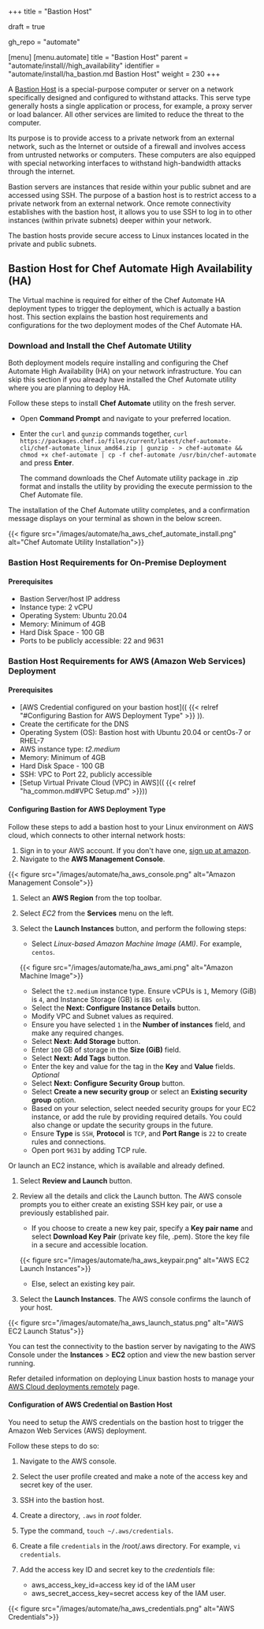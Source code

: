 +++
title = "Bastion Host"

draft = true

gh_repo = "automate"

[menu]
  [menu.automate]
    title = "Bastion Host"
    parent = "automate/install//high_availability"
    identifier = "automate/install/ha_bastion.md Bastion Host"
    weight = 230
+++

A [Bastion Host](https://en.wikipedia.org/wiki/Bastion_host#:~:text=A%20bastion%20host%20is%20a,the%20threat%20to%20the%20computer.) is a special-purpose computer or server on a network specifically designed and configured to withstand attacks. This serve type generally hosts a single application or process, for example, a proxy server or load balancer. All other services are limited to reduce the threat to the computer.

Its purpose is to provide access to a private network from an external network, such as the Internet or outside of a firewall and involves access from untrusted networks or computers. These computers are also equipped with special networking interfaces to withstand high-bandwidth attacks through the internet.

Bastion servers are instances that reside within your public subnet and are accessed using SSH. The purpose of a bastion host is to restrict access to a private network from an external network. Once remote connectivity establishes with the bastion host, it allows you to use SSH to log in to other instances (within private subnets) deeper within your network.

The bastion hosts provide secure access to Linux instances located in the private and public subnets.

## Bastion Host for Chef Automate High Availability (HA)

The Virtual machine is required for either of the Chef Automate HA deployment types to trigger the deployment, which is actually a bastion host. This section explains the bastion host requirements and configurations for the two deployment modes of the Chef Automate HA.

### Download and Install the Chef Automate Utility

Both deployment models require installing and configuring the Chef Automate High Availability (HA) on your network infrastructure. You can skip this section if you already have installed the Chef Automate utility where you are planning to deploy HA.

Follow these steps to install **Chef Automate** utility on the fresh server.

- Open **Command Prompt** and navigate to your preferred location.

- Enter the `curl` and `gunzip` commands together, `curl https://packages.chef.io/files/current/latest/chef-automate-cli/chef-automate_linux_amd64.zip | gunzip - > chef-automate && chmod +x chef-automate | cp -f chef-automate /usr/bin/chef-automate` and press **Enter**.

  The command downloads the Chef Automate utility package in .zip format and installs the utility by providing the execute permission to the Chef Automate file.

The installation of the Chef Automate utility completes, and a confirmation message displays on your terminal as shown in the below screen.

{{< figure src="/images/automate/ha_aws_chef_automate_install.png" alt="Chef Automate Utility Installation">}}

### Bastion Host Requirements for On-Premise Deployment

#### Prerequisites

- Bastion Server/host IP address
- Instance type: 2 vCPU
- Operating System: Ubuntu 20.04
- Memory: Minimum of 4GB
- Hard Disk Space - 100 GB
- Ports to be publicly accessible: 22 and 9631

### Bastion Host Requirements for AWS (Amazon Web Services) Deployment

#### Prerequisites

- [AWS Credential configured on your bastion host](( {{< relref "#Configuring Bastion for AWS Deployment Type" >}} )).
- Create the certificate for the DNS
- Operating System (OS): Bastion host with Ubuntu 20.04 or centOs-7 or RHEL-7
- AWS instance type: *t2.medium*
- Memory: Minimum of 4GB
- Hard Disk Space - 100 GB
- SSH: VPC to Port 22, publicly accessible
- [Setup Virtual Private Cloud (VPC) in AWS](( {{< relref "ha_common.md#VPC Setup.md" >}}))

#### Configuring Bastion for AWS Deployment Type

Follow these steps to add a bastion host to your Linux environment on AWS cloud, which connects to other internal network hosts:

1. Sign in to your AWS account. If you don't have one, [sign up at amazon](https://aws.amazon.com).
1. Navigate to the **AWS Management Console**.

{{< figure src="/images/automate/ha_aws_console.png" alt="Amazon Management Console">}}

1. Select an **AWS Region** from the top toolbar.
1. Select *EC2* from the **Services** menu on the left.
1. Select the **Launch Instances** button, and perform the following steps:

   - Select *Linux-based Amazon Machine Image (AMI)*. For example, `centos`.

   {{< figure src="/images/automate/ha_aws_ami.png" alt="Amazon Machine Image">}}

   - Select the `t2.medium` instance type. Ensure vCPUs is `1`, Memory (GiB) is `4`, and Instance Storage (GB) is `EBS only`.
   - Select the **Next: Configure Instance Details** button.
   - Modify VPC and Subnet values as required.
   - Ensure you have selected `1` in the **Number of instances** field, and make any required changes.
   - Select **Next: Add Storage** button.
   - Enter `100` GB of storage in the **Size (GiB)** field.
   - Select **Next: Add Tags** button.
   - Enter the key and value for the tag in the **Key** and **Value** fields. *Optional*
   - Select **Next: Configure Security Group** button.
   - Select **Create a new security group** or select an **Existing security group** option.
   - Based on your selection, select needed security groups for your EC2 instance, or add the rule by providing required details. You could also change or update the security groups in the future.
   - Ensure **Type** is `SSH`, **Protocol** is `TCP`, and **Port Range** is `22` to create rules and connections.
   - Open port `9631` by adding TCP rule.

Or launch an EC2 instance, which is available and already defined.

1. Select **Review and Launch** button.
1. Review all the details and click the Launch button. The AWS console prompts you to either create an existing SSH key pair, or use a previously established pair.

   - If you choose to create a new key pair, specify a **Key pair name** and select **Download Key Pair** (private key file, .pem). Store the key file in a secure and accessible location.

   {{< figure src="/images/automate/ha_aws_keypair.png" alt="AWS EC2 Launch Instances">}}

   - Else, select an existing key pair.

1. Select the **Launch Instances**. The AWS console confirms the launch of your host.

{{< figure src="/images/automate/ha_aws_launch_status.png" alt="AWS EC2 Launch Status">}}

You can test the connectivity to the bastion server by navigating to the AWS Console under the **Instances** > **EC2** option and view the new bastion server running.

Refer detailed information on deploying Linux bastion hosts to manage your [AWS Cloud deployments remotely](https://aws.amazon.com/quickstart/architecture/linux-bastion/) page.

#### Configuration of AWS Credential on Bastion Host

You need to setup the AWS credentials on the bastion host to trigger the Amazon Web Services (AWS) deployment.

Follow these steps to do so:

1. Navigate to the AWS console.

1. Select the user profile created and make a note of the access key and secret key of the user.

1. SSH into the bastion host.

1. Create a directory, `.aws` in *root* folder.

1. Type the command, `touch ~/.aws/credentials`.

1. Create a file `credentials` in the /root/.aws directory. For example, `vi credentials`.

1. Add the access key ID and secret key to the *credentials* file:

   - aws_access_key_id=access key id of the IAM user
   - aws_secret_access_key=secret access key of the IAM user.

{{< figure src="/images/automate/ha_aws_credentials.png" alt="AWS Credentials">}}
